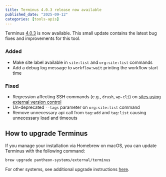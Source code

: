 ```yaml
---
title: Terminus 4.0.3 release now available
published_date: "2025-09-12"
categories: [tools-apis]
---
```


Terminus [4.0.3](https://github.com/pantheon-systems/terminus/releases/tag/4.0.3) is now available. This small update contains the latest bug fixes and improvements for this tool.

### Added
* Make site label available in `site:list` and `org:site:list` commands
* Add a debug log message to `workflow:wait` printing the workflow start time

### Fixed
* Regression affecting SSH commands (e.g., `drush`, `wp-cli`) on [sites using external version control](/github-application)
* Un-deprecated `--tags` parameter on `org:site:list` command
* Remove unnecessary api call from `tag:add` and `tag:list` causing unnecessary load and timeouts


## How to upgrade Terminus
If you manage your installation via Homebrew on macOS, you can update Terminus with the following command:

```shell{promptUser: user}
brew upgrade pantheon-systems/external/terminus
```
For other systems, see additional upgrade instructions [here](/terminus/install).
